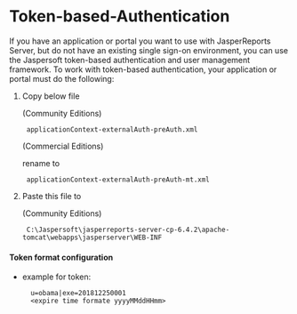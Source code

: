 # Token-based-Authentication

If you have an application or portal you want to use with JasperReports Server, but do not have an existing single sign-on environment, you can use the Jaspersoft token-based authentication and user management framework. To work with token-based authentication, your application or portal must do the following:


1. Copy below file


    (Community Editions)

        applicationContext-externalAuth-preAuth.xml
    (Commercial Editions)
    
    rename to 

        applicationContext-externalAuth-preAuth-mt.xml
        
2. Paste this file to 

    (Community Editions)

        C:\Jaspersoft\jasperreports-server-cp-6.4.2\apache-tomcat\webapps\jasperserver\WEB-INF
        

#### Token format configuration 
    
* example for token: 


        u=obama|exe=201812250001
        <expire time formate yyyyMMddHHmm>
